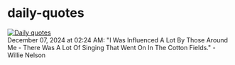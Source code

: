 # daily-quotes
[![Daily quotes](https://github.com/ceepu8/daily-quotes/actions/workflows/daily-quote.yml/badge.svg)](https://github.com/ceepu8/daily-quotes/actions/workflows/daily-quote.yml)<br/>
December 07, 2024 at 02:24 AM: "I Was Influenced A Lot By Those Around Me - There Was A Lot Of Singing That Went On In The Cotton Fields." - Willie Nelson
